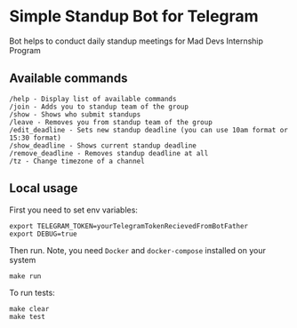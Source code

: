 # Simple Standup Bot for Telegram
Bot helps to conduct daily standup meetings for Mad Devs Internship Program

## Available commands
```
/help - Display list of available commands
/join - Adds you to standup team of the group
/show - Shows who submit standups
/leave - Removes you from standup team of the group
/edit_deadline - Sets new standup deadline (you can use 10am format or 15:30 format)
/show_deadline - Shows current standup deadline
/remove_deadline - Removes standup deadline at all
/tz - Change timezone of a channel
```

## Local usage
First you need to set env variables:

```
export TELEGRAM_TOKEN=yourTelegramTokenRecievedFromBotFather
export DEBUG=true
```
Then run. Note, you need `Docker` and `docker-compose` installed on your system
```
make run
```
To run tests: 
```
make clear
make test
```
